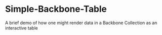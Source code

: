 Simple-Backbone-Table
=====================

A brief demo of how one might render data in a Backbone Collection as an interactive table